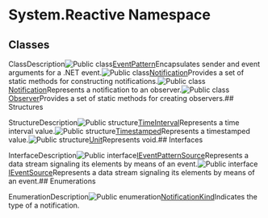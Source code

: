 # System.Reactive Namespace

## Classes

ClassDescription![Public class](https://reactiveui.net/assets/img/Hh212009.pubclass(en-us,VS.103).gif "Public class")[EventPattern<TEventArgs>](EventPattern\EventPattern(TEventArgs).md)Encapsulates sender and event arguments for a .NET event.![Public class](https://reactiveui.net/assets/img/Hh212009.pubclass(en-us,VS.103).gif "Public class")[Notification](Notification\Notification.md)Provides a set of static methods for constructing notifications.![Public class](https://reactiveui.net/assets/img/Hh212009.pubclass(en-us,VS.103).gif "Public class")[Notification<T>](Notification\Notification(T).md)Represents a notification to an observer.![Public class](https://reactiveui.net/assets/img/Hh212009.pubclass(en-us,VS.103).gif "Public class")[Observer](Observer\Observer.md)Provides a set of static methods for creating observers.## Structures

StructureDescription![Public structure](https://reactiveui.net/assets/img/Hh212009.pubstructure(en-us,VS.103).gif "Public structure")[TimeInterval<T>](TimeInterval\TimeInterval(T).md)Represents a time interval value.![Public structure](https://reactiveui.net/assets/img/Hh212009.pubstructure(en-us,VS.103).gif "Public structure")[Timestamped<T>](Timestamped\Timestamped(T).md)Represents a timestamped value.![Public structure](https://reactiveui.net/assets/img/Hh212009.pubstructure(en-us,VS.103).gif "Public structure")[Unit](Unit\Unit.md)Represents void.## Interfaces

InterfaceDescription![Public interface](https://reactiveui.net/assets/img/Hh212009.pubinterface(en-us,VS.103).gif "Public interface")[IEventPatternSource<TEventArgs>](IEventPatternSource\IEventPatternSource(TEventArgs).md)Represents a data stream signaling its elements by means of an event.![Public interface](https://reactiveui.net/assets/img/Hh212009.pubinterface(en-us,VS.103).gif "Public interface")[IEventSource<T>](IEventSource\IEventSource(T).md)Represents a data stream signaling its elements by means of an event.## Enumerations

EnumerationDescription![Public enumeration](https://reactiveui.net/assets/img/Hh229356.pubenumeration(en-us,VS.103).gif "Public enumeration")[NotificationKind](NotificationKind\NotificationKind.md)Indicates the type of a notification.
